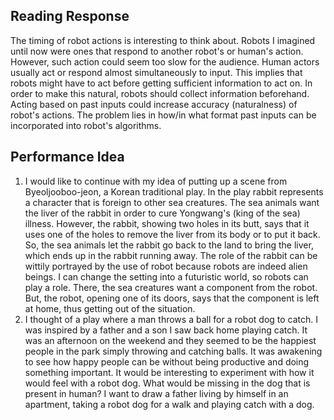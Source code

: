 ## Reading Response
The timing of robot actions is interesting to think about. Robots I imagined until now were ones that respond to another robot's or human's action. However, such action could seem too slow for the audience. Human actors usually act or respond almost simultaneously to input. This implies that robots might have to act before getting sufficient information to act on. In order to make this natural, robots should collect information beforehand. Acting based on past inputs could increase accuracy (naturalness) of robot's actions. The problem lies in how/in what format past inputs can be incorporated into robot's algorithms.

## Performance Idea
1. I would like to continue with my idea of putting up a scene from Byeoljooboo-jeon, a Korean traditional play. In the play rabbit represents a character that is foreign to other sea creatures. The sea animals want the liver of the rabbit in order to cure Yongwang's (king of the sea) illness. However, the rabbit, showing two holes in its butt, says that it uses one of the holes to remove the liver from its body or to put it back. So, the sea animals let the rabbit go back to the land to bring the liver, which ends up in the rabbit running away. The role of the rabbit can be wittily portrayed by the use of robot because robots are indeed alien beings. I can change the setting into a futuristic world, so robots can play a role. There, the sea creatures want a component from the robot. But, the robot, opening one of its doors, says that the component is left at home, thus getting out of the situation.
2. I thought of a play where a man throws a ball for a robot dog to catch. I was inspired by a father and a son I saw back home playing catch. It was an afternoon on the weekend and they seemed to be the happiest people in the park simply throwing and catching balls. It was awakening to see how happy people can be without being productive and doing something important. It would be interesting to experiment with how it would feel with a robot dog. What would be missing in the dog that is present in human? I want to draw a father living by himself in an apartment, taking a robot dog for a walk and playing catch with a dog.